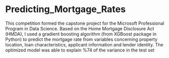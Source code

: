 # Predicting_Mortgage_Rates
This competition formed the capstone project for the Microsoft Professional Program in Data Science. Based on the Home Mortgage Disclosure Act (HMDA), I used a gradient boosting algorithm (from XGBoost package in Python) to predict the mortgage rate from variables concerning property location, loan characteristics, applicant information and lender identity. The optimized model was able to explain %74 of the variance in the test set
